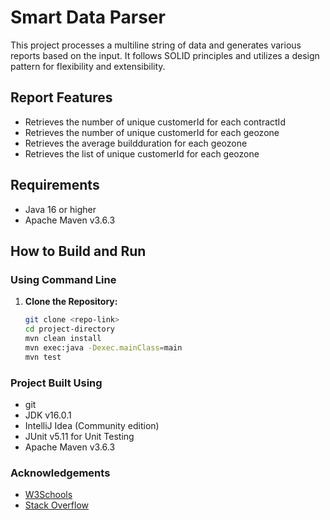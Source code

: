 # Smart Data Parser

This project processes a multiline string of data and generates various reports based on the input. It follows SOLID principles and utilizes a design pattern for flexibility and extensibility.

## Report Features

- Retrieves the number of unique customerId for each contractId
- Retrieves the number of unique customerId for each geozone
- Retrieves the average buildduration for each geozone
- Retrieves the list of unique customerId for each geozone

## Requirements

- Java 16 or higher
- Apache Maven v3.6.3

## How to Build and Run

### Using Command Line

1. **Clone the Repository:**

   ```bash
   git clone <repo-link>
   cd project-directory
   mvn clean install
   mvn exec:java -Dexec.mainClass=main
   mvn test
### Project Built Using

- git
- JDK v16.0.1
- IntelliJ Idea (Community edition)
- JUnit v5.11 for Unit Testing
- Apache Maven v3.6.3

### Acknowledgements

- [W3Schools](https://www.w3schools.com/)
- [Stack Overflow](https://stackoverflow.com/)

